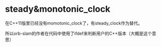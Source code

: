 &emsp;
# steady&monotonic_clock

在C++11版里已经没有momotonic_clock了，有steady_clock作为替代。

所以orb-slam的作者在代码中使用了ifdef来判断用户的C++版本（大概是这个意思）